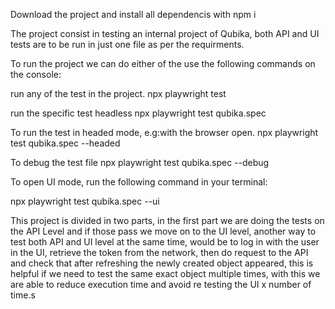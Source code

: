 Download the project and install all dependencis with npm i

The project consist in testing an internal project of Qubika, both API and UI tests are to be run in just one file as per the requirments.

To run the project we can do either of the use the following commands on the console:

run any of the test in the project.
npx playwright test  

run the specific test headless
npx playwright test qubika.spec 

To run the test in headed mode, e.g:with the browser open.
npx playwright test qubika.spec --headed

To debug the test file
npx playwright test qubika.spec --debug

To open UI mode, run the following command in your terminal:

npx playwright test qubika.spec --ui

This project is divided in two parts, in the first part we are doing the tests on the API Level and if those pass we move on to the UI level, another way to test both API and UI level at the same time, would be to log in with the user in the UI, retrieve the token from the network, then do request to the API and check that after refreshing the newly created object appeared, this is helpful if we need to test the same exact object multiple times, with this we are able to reduce execution time and avoid re testing the UI x number of time.s